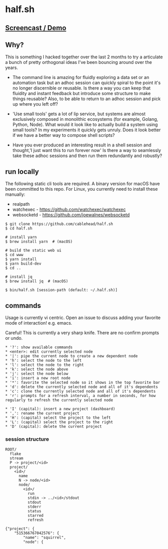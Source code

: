 # half.sh

## [Screencast / Demo](https://www.half.sh)

## Why?

This is something I hacked together over the last 2 months to try a articulate
a bunch of pretty orthogonal ideas I've been bouncing around over the years.

* The command line is amazing for fluidly exploring a data set or an automation
  task but an adhoc session can quickly spiral to the point it's no longer
  discernible or reusable. Is there a way you can keep that fluidity and
  instant feedback but introduce some structure to make things reusable? Also,
  to be able to return to an adhoc session and pick up where you left off?

* 'Use small tools' gets a lot of lip service, but systems are almost
  exclusively composed in monolithic ecosystems (for example, Golang, Python,
  Node). What would it look like to actually build a system using small tools?
  In my experiments it quickly gets unruly. Does it look better if we have a
  better way to compose shell scripts?

* Have you ever produced an interesting result in a shell session and
  thought,'I just want this to run forever now' Is there a way to seamlessly
  take these adhoc sessions and then run them redundantly and robustly?

## run locally

The following static cli tools are required. A binary version for macOS have
been committed to this repo. For Linux, you currently need to install these
manually:

* realpath
* watchexec  - https://github.com/watchexec/watchexec
* websocketd - https://github.com/joewalnes/websocketd

```
$ git clone https://github.com/cablehead/half.sh
$ cd half.sh

# install yarn
$ brew install yarn  # (macOS)

# build the static web ui
$ cd www
$ yarn install
$ yarn build-dev
$ cd ..

# install jq
$ brew install jq  # (macOS)

$ bin/half.sh [session-path (default: ~/.half.sh)]
```

## commands

Usage is currently vi centric. Open an issue to discuss adding your favorite
mode of interaction! e.g. emacs.

Careful! This is currently a very sharp knife. There are no confirm prompts or
undo.

```
* '?': show available commands
* <enter>: edit currently selected node
* '|': pipe the current node to create a new dependent node
* 'h': select the node to the left
* 'l': select the node to the right
* 'k': select the node above
* 'j': select the node below
* 'i': insert a new root node
* '*': favorite the selected node so it shows in the top favorite bar
* 'd': delete the currently selected node and all of it's dependents
* 'c': clone the currently selected node and all of it's dependents
* 'r': prompts for a refresh interval, a number in seconds, for how regularly to refresh the currently selected node

* 'I' (capital): insert a new project (dashboard)
* ',': rename the current project
* 'H': (capital) select the project to the left
* 'L': (capital) select the project to the right
* 'D' (capital): delete the current project
```


### session structure

```
ROOT/
  flake
  stream
  P -> project/<id>
  project/
    <id>/
      name
      N -> node/<id>
      node/
        <id>/
          run
          stdin -> ../<id>/stdout
          stdout
          stderr
          status
          starred
          refresh
```

```
{"project": {
    "515366767042576": {
        "name": "squirrel",
        "node": {
